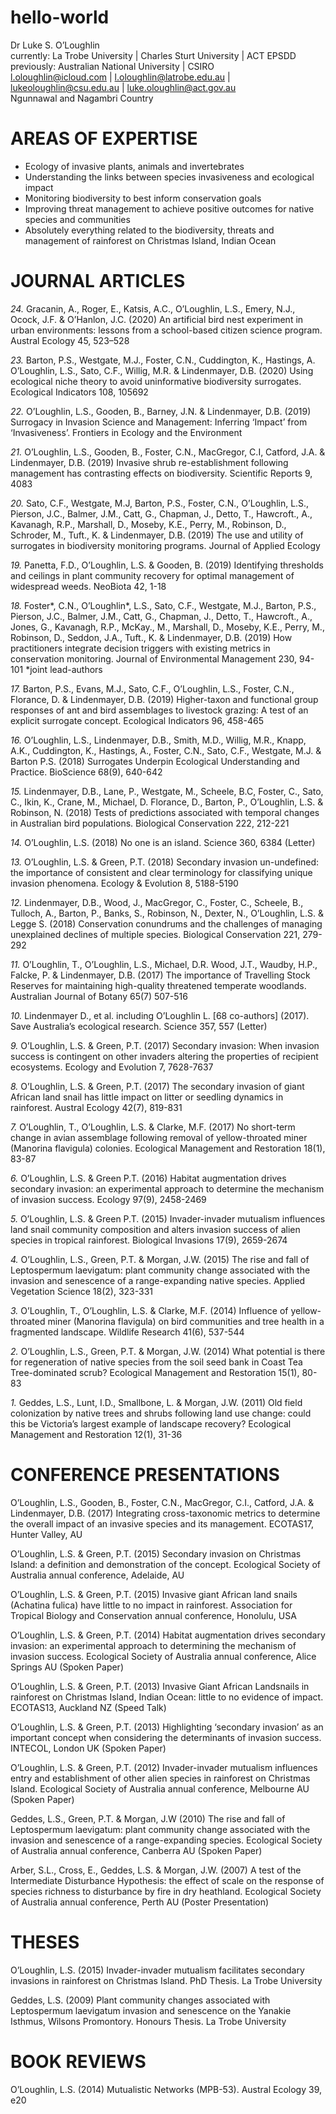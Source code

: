 # hello-world

Dr Luke S. O’Loughlin  
currently: La Trobe University | Charles Sturt University | ACT EPSDD  
previously: Australian National University | CSIRO  
l.oloughlin@icloud.com | l.oloughlin@latrobe.edu.au | lukeoloughlin@csu.edu.au | luke.oloughlin@act.gov.au  
Ngunnawal and Nagambri Country

# AREAS OF EXPERTISE

* Ecology of invasive plants, animals and invertebrates
* Understanding the links between species invasiveness and ecological impact
* Monitoring biodiversity to best inform conservation goals
* Improving threat management to achieve positive outcomes for native species and communities
* Absolutely everything related to the biodiversity, threats and management of rainforest on Christmas Island, Indian Ocean

# JOURNAL ARTICLES

*24.* Gracanin, A., Roger, E., Katsis, A.C., O’Loughlin, L.S., Emery, N.J., Ocock, J.F. & O’Hanlon, J.C. (2020) An artificial bird nest experiment in urban environments: lessons from a school-based citizen science program. Austral Ecology 45, 523–528 

*23.* Barton, P.S., Westgate, M.J., Foster, C.N., Cuddington, K., Hastings, A. O’Loughlin, L.S., Sato, C.F., Willig, M.R. & Lindenmayer, D.B. (2020) Using ecological niche theory to avoid uninformative biodiversity surrogates. Ecological Indicators 108, 105692

*22.* O’Loughlin, L.S., Gooden, B., Barney, J.N. & Lindenmayer, D.B. (2019) Surrogacy in Invasion Science and Management: Inferring ‘Impact’ from ‘Invasiveness’. Frontiers in Ecology and the Environment 

*21.* O’Loughlin, L.S., Gooden, B., Foster, C.N., MacGregor, C.I, Catford, J.A. & Lindenmayer, D.B. (2019) Invasive shrub re-establishment following management has contrasting effects on biodiversity. Scientific Reports 9, 4083

*20.* Sato, C.F., Westgate, M.J, Barton, P.S., Foster, C.N., O’Loughlin, L.S.,  Pierson, J.C., Balmer, J.M., Catt, G., Chapman, J., Detto, T., Hawcroft., A., Kavanagh, R.P., Marshall, D., Moseby, K.E., Perry, M., Robinson, D., Schroder, M., Tuft., K. & Lindenmayer, D.B. (2019) The use and utility of surrogates in biodiversity monitoring programs. Journal of Applied Ecology

*19.* Panetta, F.D., O’Loughlin, L.S. & Gooden, B. (2019) Identifying thresholds and ceilings in plant community recovery for optimal management of widespread weeds. NeoBiota 42, 1-18

*18.* Foster*, C.N., O’Loughlin*, L.S., Sato, C.F., Westgate, M.J., Barton, P.S., Pierson, J.C., Balmer, J.M., Catt, G., Chapman, J., Detto, T., Hawcroft., A., Jones, G., Kavanagh, R.P., McKay., M., Marshall, D., Moseby, K.E., Perry, M., Robinson, D., Seddon, J.A., Tuft., K. & Lindenmayer, D.B. (2019) How practitioners integrate decision triggers with existing metrics in conservation monitoring. Journal of Environmental Management 230, 94-101 *joint lead-authors

*17.* Barton, P.S., Evans, M.J., Sato, C.F., O’Loughlin, L.S., Foster, C.N., Florance, D. & Lindenmayer, D.B. (2019) Higher-taxon and functional group responses of ant and bird assemblages to livestock grazing: A test of an explicit surrogate concept. Ecological Indicators 96, 458-465

*16.* O’Loughlin, L.S., Lindenmayer, D.B., Smith, M.D., Willig, M.R., Knapp, A.K., Cuddington, K., Hastings, A., Foster, C.N., Sato, C.F., Westgate, M.J. & Barton P.S. (2018) Surrogates Underpin Ecological Understanding and Practice. BioScience 68(9), 640-642

*15.* Lindenmayer, D.B., Lane, P., Westgate, M., Scheele, B.C, Foster, C., Sato, C., Ikin, K., Crane, M., Michael, D. Florance, D., Barton, P., O’Loughlin, L.S. & Robinson, N. (2018) Tests of predictions associated with temporal changes in Australian bird populations. Biological Conservation 222, 212-221

*14.* O’Loughlin, L.S. (2018) No one is an island. Science 360, 6384 (Letter)

*13.* O’Loughlin, L.S. & Green, P.T. (2018) Secondary invasion un-undefined: the importance of consistent and clear terminology for classifying unique invasion phenomena. Ecology & Evolution 8, 5188-5190

*12.* Lindenmayer, D.B., Wood, J., MacGregor, C., Foster, C., Scheele, B., Tulloch, A., Barton, P., Banks, S., Robinson, N.,  Dexter, N., O’Loughlin, L.S. & Legge S. (2018) Conservation conundrums and the challenges of managing unexplained declines of multiple species. Biological Conservation 221, 279-292

*11.* O’Loughlin, T., O’Loughlin, L.S., Michael, D.R.  Wood, J.T., Waudby, H.P., Falcke, P. & Lindenmayer, D.B. (2017) The importance of Travelling Stock Reserves for maintaining high-quality threatened temperate woodlands. Australian Journal of Botany 65(7) 507-516

*10.* Lindenmayer D., et al. including O’Loughlin L. [68 co-authors] (2017). Save Australia’s ecological research. Science 357, 557 (Letter)

*9.* O’Loughlin, L.S. & Green, P.T. (2017) Secondary invasion: When invasion success is contingent on other invaders altering the properties of recipient ecosystems. Ecology and Evolution 7, 7628-7637

*8.* O’Loughlin, L.S. & Green, P.T. (2017) The secondary invasion of giant African land snail has little impact on litter or seedling dynamics in rainforest. Austral Ecology 42(7), 819-831

*7.* O’Loughlin, T., O’Loughlin, L.S. & Clarke, M.F. (2017) No short-term change in avian assemblage following removal of yellow-throated miner (Manorina flavigula) colonies. Ecological Management and Restoration 18(1), 83-87

*6.* O’Loughlin, L.S. & Green P.T. (2016) Habitat augmentation drives secondary invasion: an experimental approach to determine the mechanism of invasion success. Ecology 97(9), 2458-2469

*5.* O’Loughlin, L.S. & Green P.T. (2015) Invader-invader mutualism influences land snail community composition and alters invasion success of alien species in tropical rainforest. Biological Invasions 17(9), 2659-2674

*4.* O’Loughlin, L.S., Green, P.T. & Morgan, J.W. (2015) The rise and fall of Leptospermum laevigatum: plant community change associated with the invasion and senescence of a range-expanding native species. Applied Vegetation Science 18(2), 323-331

*3.* O’Loughlin, T., O’Loughlin, L.S. & Clarke, M.F. (2014) Influence of yellow-throated miner (Manorina flavigula) on bird communities and tree health in a fragmented landscape. Wildlife Research 41(6), 537-544

*2.* O’Loughlin, L.S., Green, P.T. & Morgan, J.W. (2014) What potential is there for regeneration of native species from the soil seed bank in Coast Tea Tree-dominated scrub? Ecological Management and Restoration 15(1), 80-83

*1.* Geddes, L.S., Lunt, I.D., Smallbone, L. & Morgan, J.W. (2011) Old field colonization by native trees and shrubs following land use change: could this be Victoria’s largest example of landscape recovery? Ecological Management and Restoration 12(1), 31-36

# CONFERENCE PRESENTATIONS

O’Loughlin, L.S., Gooden, B., Foster, C.N., MacGregor, C.I., Catford, J.A. & Lindenmayer, D.B. (2017) Integrating cross-taxonomic metrics to determine the overall impact of an invasive species and its management. ECOTAS17, Hunter Valley, AU

O’Loughlin, L.S. & Green, P.T. (2015) Secondary invasion on Christmas Island: a definition and demonstration of the concept. Ecological Society of Australia annual conference, Adelaide, AU

O’Loughlin, L.S. & Green, P.T. (2015) Invasive giant African land snails (Achatina fulica) have little to no impact in rainforest. Association for Tropical Biology and Conservation annual conference, Honolulu, USA

O’Loughlin, L.S. & Green, P.T. (2014) Habitat augmentation drives secondary invasion: an experimental approach to determining the mechanism of invasion success. Ecological Society of Australia annual conference, Alice Springs AU (Spoken Paper)

O’Loughlin, L.S. & Green, P.T. (2013) Invasive Giant African Landsnails in rainforest on Christmas Island, Indian Ocean: little to no evidence of impact. ECOTAS13, Auckland NZ (Speed Talk)

O’Loughlin, L.S. & Green, P.T. (2013) Highlighting ‘secondary invasion’ as an important concept when considering the determinants of invasion success. INTECOL, London UK (Spoken Paper)

O’Loughlin, L.S. & Green, P.T. (2012) Invader-invader mutualism influences entry and establishment of other alien species in rainforest on Christmas Island. Ecological Society of Australia annual conference, Melbourne AU (Spoken Paper)

Geddes, L.S., Green, P.T. & Morgan, J.W (2010) The rise and fall of Leptospermum laevigatum: plant community change associated with the invasion and senescence of a range-expanding species. Ecological Society of Australia annual conference, Canberra AU (Spoken Paper)

Arber, S.L., Cross, E., Geddes, L.S. & Morgan, J.W. (2007) A test of the Intermediate Disturbance Hypothesis: the effect of scale on the response of species richness to disturbance by fire in dry heathland. Ecological Society of Australia annual conference, Perth AU (Poster Presentation)

# THESES

O’Loughlin, L.S. (2015) Invader-invader mutualism facilitates secondary invasions in rainforest on Christmas Island. PhD Thesis. La Trobe University

Geddes, L.S. (2009) Plant community changes associated with Leptospermum laevigatum invasion and senescence on the Yanakie Isthmus, Wilsons Promontory. Honours Thesis. La Trobe University

# BOOK REVIEWS

O’Loughlin, L.S. (2014) Mutualistic Networks (MPB-53). Austral Ecology 39, e20
